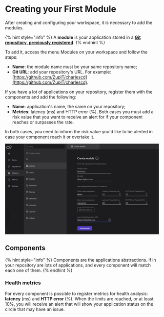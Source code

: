 # Creating your First Module

After creating and configuring your workspace, it is necessary to add the modules. 

{% hint style="info" %}
A **module** is your application stored in a [**Git repository, previously registered**](https://docs.charlescd.io/v/v0.2.1-en/get-started/defining-a-workspace). 
{% endhint %}

To add it, access the menu Modules on your workspace and follow the steps:

* **Name**: the module name must be your same repository name; 
* **Git URL**:  add your repository's URL. For example: [https://github.com/ZupIT/charlescd](https://github.com/ZupIT/charlescd).

If you have a lot of applications on your repository, register them with the components and add the following: 

* **Name**: application's name, the same on your repository;
* **Metrics**: latency \(ms\) and HTTP error \(%\). Both cases you must add a risk value that you want to receive an alert for if your component reaches or surpasses the rate. 

In both cases, you need to inform the risk value you'd like to be alerted in case your component reach it or overtake it. 

![Creating a module screen](../.gitbook/assets/criac-a-o-de-modulo.png)

## Components

{% hint style="info" %}
Components are the applications abstractions. If in your repository are lots of applications, and every component will match each one of them.
{% endhint %}

### Health metrics

For every component is possible to register metrics for health analysis: **latency** \(ms\) and **HTTP error** \(%\). When the limits are reached, or at least 10%, you will receive an alert that will show your  application status on the circle that may have an issue. 

